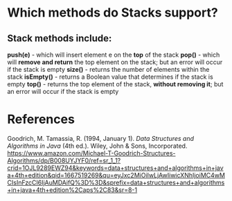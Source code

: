 
 # Which methods do Stacks support?

 ## Stack methods include:
 **push(e)** - which will insert element e on the **top** of the stack
 **pop()** - which will **remove and return** the top element on the stack; but
   an error will occur if the stack is empty
 **size()** - returns the number of elements within the stack
 **isEmpty()** - returns a Boolean value that determines if the stack is empty
 **top()** - returns the top element of the stack, **without removing it**; but
   an error will occur if the stack is empty

# References
Goodrich, M. Tamassia, R. (1994, January 1). *Data Structures and Algorithms in Java* (4th ed.). Wiley, John & Sons, Incorporated. <https://www.amazon.com/Michael-T-Goodrich-Structures-Algorithms/dp/B008UYJYF0/ref=sr_1_1?crid=1OJL9289EWZ94&keywords=data+structures+and+algorithms+in+java+4th+edition&qid=1667519269&qu=eyJxc2MiOiIwLjAwIiwicXNhIjoiMC4wMCIsInFzcCI6IjAuMDAifQ%3D%3D&sprefix=data+structures+and+algorithms+in+java+4th+edition%2Caps%2C83&sr=8-1>
